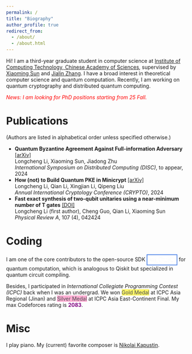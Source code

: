 ```yaml
---
permalink: /
title: "Biography"
author_profile: true
redirect_from: 
  - /about/
  - /about.html
---
```



Hi! I am a third-year graduate student in computer science at [Institute of Computing Technology, Chinese Academy of Sciences](http://english.ict.cas.cn/), supervised by [Xiaoming Sun](https://scholar.google.com/citations?user=WKpSlhQAAAAJ) and [Jialin Zhang](https://dblp.org/pid/91/2798-1.html). I have a broad interest in theoretical computer science and quantum computation. Recently, I am working on quantum cryptography and distributed quantum computing.

<span style="color: red;">*News: I am looking for PhD positions starting from 25 Fall.*</span>

Publications
=====
(Authors are listed in alphabetical order unless specified otherwise.)

- **Quantum Byzantine Agreement Against Full-information Adversary** [[arXiv]](https://arxiv.org/abs/2409.01707) <br>
  Longcheng Li, Xiaoming Sun, Jiadong Zhu <br>
  *International Symposium on Distributed Computing (DISC)*, to appear, 2024
- **How (not) to Build Quantum PKE in Minicrypt** [[arXiv]](https://arxiv.org/abs/2405.20295) <br>
  Longcheng Li, Qian Li, Xingjian Li, Qipeng Liu <br>
  *Annual International Cryptology Conference (CRYPTO)*, 2024
- **Fast exact synthesis of two-qubit unitaries using a near-minimum number of T gates** [[DOI]](https://doi.org/10.1103/physreva.107.042424) <br>
  Longcheng Li (first author), Cheng Guo, Qian Li, Xiaoming Sun <br>
  *Physical Review A*, 107 (4), 042424

Coding
=====
I am one of the core contributors to the open-source SDK <a href="https://quict-docs.readthedocs.io/aa/latest/" style="background-color: #5488e8; display: inline-block; padding: 2px;"><img src="images/quict_logo_white.webp" alt="QuICT Logo" style="vertical-align: middle; border: none; width: 80px;"> </a> for quantum computation, which is analogous to Qiskit but specialized in quantum circuit compiling. 

Besides, I participated in *International Collegiate Programming
Contest (ICPC)* back when I was an undergrad. We won
<a style="text-decoration: none;" href="https://board.xcpcio.com/icpc/2020/jinan"><span style="background-color:#fff566;color: #494e52;">Gold Medal</span></a> at ICPC Asia Regional (Jinan) and 
<a style="text-decoration: none;" href="https://board.xcpcio.com/icpc/2020/jinan"><span style="background-color:#ffadd2;color: #494e52;">Silver Medal</span></a> at ICPC Asia East-Continent Final. 
My max Codeforces rating is <a style="text-decoration: none;" href="https://codeforces.com/profile/Cothrax"><span style="color: purple;">**2083**</span></a>.


Misc
=====
I play piano. My (current) favorite composer is [Nikolai Kapustin](https://en.wikipedia.org/wiki/Nikolai_Kapustin).
